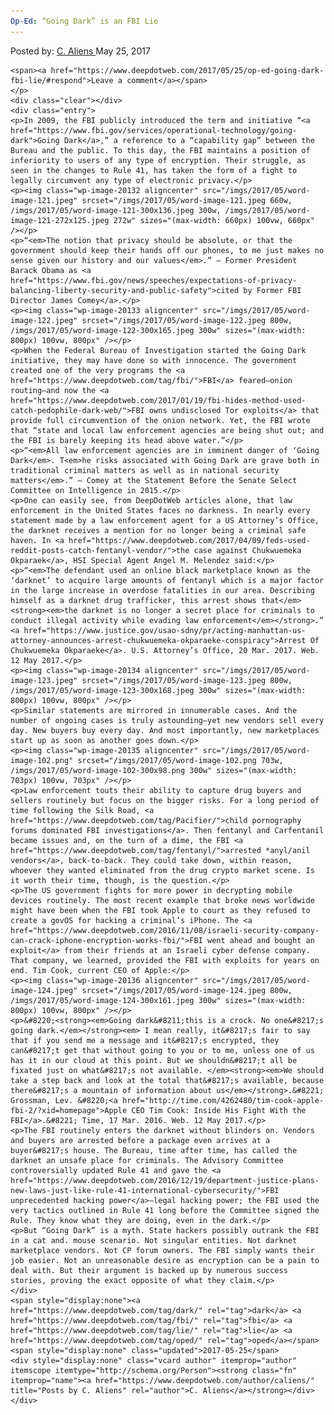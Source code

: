 ```yaml
---
Op-Ed: “Going Dark” is an FBI Lie
---
```

<article class="post-listing post-20105 post type-post status-publish format-standard has-post-thumbnail hentry  tag-dark tag-fbi tag-lie tag-oped">
    <div class="post-inner">
        <span>Posted by: <a href="https://www.deepdotweb.com/author/caliens/" title="">C. Aliens </a></span>
    <span>May 25, 2017</span>
    
    <span><a href="https://www.deepdotweb.com/2017/05/25/op-ed-going-dark-fbi-lie/#respond">Leave a comment</a></span>
    </p>
    <div class="clear"></div>
    <div class="entry">
    <p>In 2009, the FBI publicly introduced the term and initiative “<a href="https://www.fbi.gov/services/operational-technology/going-dark">Going Dark</a>,” a reference to a “capability gap” between the Bureau and the public. To this day, the FBI maintains a position of inferiority to users of any type of encryption. Their struggle, as seen in the changes to Rule 41, has taken the form of a fight to legally circumvent any type of electronic privacy.</p>
    <p><img class="wp-image-20132 aligncenter" src="/imgs/2017/05/word-image-121.jpeg" srcset="/imgs/2017/05/word-image-121.jpeg 660w, /imgs/2017/05/word-image-121-300x136.jpeg 300w, /imgs/2017/05/word-image-121-272x125.jpeg 272w" sizes="(max-width: 660px) 100vw, 660px" /></p>
    <p>“<em>The notion that privacy should be absolute, or that the government should keep their hands off our phones, to me just makes no sense given our history and our values</em>.” – Former President Barack Obama as <a href="https://www.fbi.gov/news/speeches/expectations-of-privacy-balancing-liberty-security-and-public-safety">cited by Former FBI Director James Comey</a>.</p>
    <p><img class="wp-image-20133 aligncenter" src="/imgs/2017/05/word-image-122.jpeg" srcset="/imgs/2017/05/word-image-122.jpeg 800w, /imgs/2017/05/word-image-122-300x165.jpeg 300w" sizes="(max-width: 800px) 100vw, 800px" /></p>
    <p>When the Federal Bureau of Investigation started the Going Dark initiative, they may have done so with innocence. The government created one of the very programs the <a href="https://www.deepdotweb.com/tag/fbi/">FBI</a> feared—onion routing—and now the <a href="https://www.deepdotweb.com/2017/01/19/fbi-hides-method-used-catch-pedophile-dark-web/">FBI owns undisclosed Tor exploits</a> that provide full circumvention of the onion network. Yet, the FBI wrote that “state and local law enforcement agencies are being shut out; and the FBI is barely keeping its head above water.”</p>
    <p>“<em>All law enforcement agencies are in imminent danger of ‘Going Dark</em>. T<em>he risks associated with Going Dark are grave both in traditional criminal matters as well as in national security matters</em>.” – Comey at the Statement Before the Senate Select Committee on Intelligence in 2015.</p>
    <p>One can easily see, from DeepDotWeb articles alone, that law enforcement in the United States faces no darkness. In nearly every statement made by a law enforcement agent for a US Attorney’s Office, the darknet receives a mention for no longer being a criminal safe haven. In <a href="https://www.deepdotweb.com/2017/04/09/feds-used-reddit-posts-catch-fentanyl-vendor/">the case against Chukwuemeka Okparaek</a>, HSI Special Agent Angel M. Melendez said:</p>
    <p>“<em>The defendant used an online black marketplace known as the ‘darknet’ to acquire large amounts of fentanyl which is a major factor in the large increase in overdose fatalities in our area. Describing himself as a darknet drug trafficker, this arrest shows that</em> <strong><em>the darknet is no longer a secret place for criminals to conduct illegal activity while evading law enforcement</em></strong>.” <a href="https://www.justice.gov/usao-sdny/pr/acting-manhattan-us-attorney-announces-arrest-chukwuemeka-okparaeke-conspiracy">Arrest Of Chukwuemeka Okparaeke</a>. U.S. Attorney’s Office, 20 Mar. 2017. Web. 12 May 2017.</p>
    <p><img class="wp-image-20134 aligncenter" src="/imgs/2017/05/word-image-123.jpeg" srcset="/imgs/2017/05/word-image-123.jpeg 800w, /imgs/2017/05/word-image-123-300x168.jpeg 300w" sizes="(max-width: 800px) 100vw, 800px" /></p>
    <p>Similar statements are mirrored in innumerable cases. And the number of ongoing cases is truly astounding—yet new vendors sell every day. New buyers buy every day. And most importantly, new marketplaces start up as soon as another goes down.</p>
    <p><img class="wp-image-20135 aligncenter" src="/imgs/2017/05/word-image-102.png" srcset="/imgs/2017/05/word-image-102.png 703w, /imgs/2017/05/word-image-102-300x98.png 300w" sizes="(max-width: 703px) 100vw, 703px" /></p>
    <p>Law enforcement touts their ability to capture drug buyers and sellers routinely but focus on the bigger risks. For a long period of time following the Silk Road, <a href="https://www.deepdotweb.com/tag/Pacifier/">child pornography forums dominated FBI investigations</a>. Then fentanyl and Carfentanil became issues and, on the turn of a dime, the FBI <a href="https://www.deepdotweb.com/tag/fentanyl/">arrested *anyl/anil vendors</a>, back-to-back. They could take down, within reason, whoever they wanted eliminated from the drug crypto market scene. Is it worth their time, though, is the question.</p>
    <p>The US government fights for more power in decrypting mobile devices routinely. The most recent example that broke news worldwide might have been when the FBI took Apple to court as they refused to create a govOS for hacking a criminal’s iPhone. The <a href="https://www.deepdotweb.com/2016/11/08/israeli-security-company-can-crack-iphone-encryption-works-fbi/">FBI went ahead and bought an exploit</a> from their friends at an Israeli cyber defense company. That company, we learned, provided the FBI with exploits for years on end. Tim Cook, current CEO of Apple:</p>
    <p><img class="wp-image-20136 aligncenter" src="/imgs/2017/05/word-image-124.jpeg" srcset="/imgs/2017/05/word-image-124.jpeg 800w, /imgs/2017/05/word-image-124-300x161.jpeg 300w" sizes="(max-width: 800px) 100vw, 800px" /></p>
    <p>&#8220;<strong><em>Going dark&#8211;this is a crock. No one&#8217;s going dark.</em></strong><em> I mean really, it&#8217;s fair to say that if you send me a message and it&#8217;s encrypted, they can&#8217;t get that without going to you or to me, unless one of us has it in our cloud at this point. But we shouldn&#8217;t all be fixated just on what&#8217;s not available. </em><strong><em>We should take a step back and look at the total that&#8217;s available, because there&#8217;s a mountain of information about us</em></strong>.&#8221; Grossman, Lev. &#8220;<a href="http://time.com/4262480/tim-cook-apple-fbi-2/?xid=homepage">Apple CEO Tim Cook: Inside His Fight With the FBI</a>.&#8221; Time, 17 Mar. 2016. Web. 12 May 2017.</p>
    <p>The FBI routinely enters the darknet without blinders on. Vendors and buyers are arrested before a package even arrives at a buyer&#8217;s house. The Bureau, time after time, has called the darknet an unsafe place for criminals. The Advisory Committee controversially updated Rule 41 and gave the <a href="https://www.deepdotweb.com/2016/12/19/department-justice-plans-new-laws-just-like-rule-41-international-cybersecurity/">FBI unprecedented hacking power</a>—legal hacking power; the FBI used the very tactics outlined in Rule 41 long before the Committee signed the Rule. They know what they are doing, even in the dark.</p>
    <p>But “Going Dark” is a myth. State hackers possibly outrank the FBI in a cat and. mouse scenario. Not singular entities. Not darknet marketplace vendors. Not CP forum owners. The FBI simply wants their job easier. Not an unreasonable desire as encryption can be a pain to deal with. But their argument is backed up by numerous success stories, proving the exact opposite of what they claim.</p>
    </div>
    <span style="display:none"><a href="https://www.deepdotweb.com/tag/dark/" rel="tag">dark</a> <a href="https://www.deepdotweb.com/tag/fbi/" rel="tag">fbi</a> <a href="https://www.deepdotweb.com/tag/lie/" rel="tag">lie</a> <a href="https://www.deepdotweb.com/tag/oped/" rel="tag">oped</a></span> <span style="display:none" class="updated">2017-05-25</span>
    <div style="display:none" class="vcard author" itemprop="author" itemscope itemtype="http://schema.org/Person"><strong class="fn" itemprop="name"><a href="https://www.deepdotweb.com/author/caliens/" title="Posts by C. Aliens" rel="author">C. Aliens</a></strong></div>
    </div>
</article>

